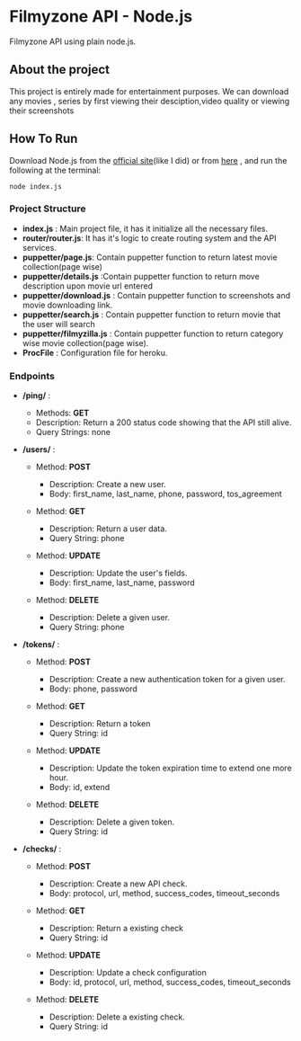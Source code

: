 # Filmyzone API - Node.js
Filmyzone API using plain node.js.

## About the project
This project is entirely made for entertainment purposes. We can download any  movies , series by first viewing their desciption,video quality or viewing their screenshots


## How To Run
Download Node.js from the [official  site](https://nodejs.org/en/download/)(like I did) or from [here](https://github.com/creationix/nvm) , and run the following at the terminal:

```
node index.js
```
### Project Structure
 * **index.js** : Main project file, it has it initialize all the necessary files.
 * **router/router.js**:  It has it's logic to create routing system and the API services.
 * **puppetter/page.js**: Contain puppetter function to return latest movie collection(page wise) 
 * **puppetter/details.js** :Contain puppetter function to return move description upon movie url entered
  * **puppetter/download.js** : Contain puppetter function to screenshots and movie downloading link.
  * **puppetter/search.js** : Contain puppetter function to return movie that the user will search
  * **puppetter/filmyzilla.js** : Contain puppetter function to return category wise movie collection(page wise).
  * **ProcFile** : Configuration file for heroku.
 
### Endpoints 
 - **/ping/** : 
    - Methods: **GET**
    - Description: Return a 200 status code showing that the API still alive.
    - Query Strings: none

 - **/users/** : 
    - Method: **POST**
      - Description: Create a new user.
      - Body: first_name, last_name, phone, password, tos_agreement

    - Method: **GET**
      - Description: Return a user data.
      - Query String: phone

    - Method: **UPDATE**
      - Description: Update the user's fields.
      - Body: first_name, last_name, password

    - Method: **DELETE**
      - Description: Delete a given user.
      - Query String: phone

 - **/tokens/** : 
    - Method: **POST**
      - Description: Create a new authentication token for a given user.
      - Body: phone, password
      
    - Method: **GET**
      - Description: Return a token
      - Query String: id

    - Method: **UPDATE**
      - Description: Update the token expiration time to extend one more hour.
      - Body: id, extend

    - Method: **DELETE**
      - Description: Delete a given token.
      - Query String: id
 
 - **/checks/** : 
    - Method: **POST**
      - Description: Create a new API check.
      - Body: protocol, url, method, success_codes, timeout_seconds
      
    - Method: **GET**
      - Description: Return a existing check
      - Query String: id

    - Method: **UPDATE**
      - Description: Update a check configuration
      - Body: id, protocol, url, method, success_codes, timeout_seconds

    - Method: **DELETE**
      - Description: Delete a existing check.
      - Query String: id



